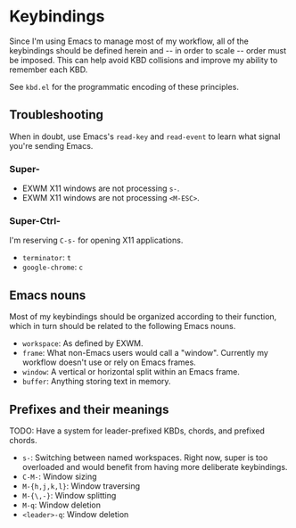 # Keybindings

Since I'm using Emacs to manage most of my workflow, all of the keybindings
should be defined herein and -- in order to scale -- order must be imposed. This
can help avoid KBD collisions and improve my ability to remember each KBD.

See `kbd.el` for the programmatic encoding of these principles.

## Troubleshooting

When in doubt, use Emacs's `read-key` and `read-event` to learn what signal
you're sending Emacs.

### Super-

- EXWM X11 windows are not processing `s-`.
- EXWM X11 windows are not processing `<M-ESC>`.

### Super-Ctrl-

I'm reserving `C-s-` for opening X11 applications.

- `terminator`: `t`
- `google-chrome`: `c`

## Emacs nouns

Most of my keybindings should be organized according to their function, which in
turn should be related to the following Emacs nouns.

- `workspace`: As defined by EXWM.
- `frame`: What non-Emacs users would call a "window". Currently my workflow
  doesn't use or rely on Emacs frames.
- `window`: A vertical or horizontal split within an Emacs frame.
- `buffer`: Anything storing text in memory.

## Prefixes and their meanings

TODO: Have a system for leader-prefixed KBDs, chords, and prefixed chords.

- `s-`: Switching between named workspaces. Right now, super is too overloaded
  and would benefit from having more deliberate keybindings.
- `C-M-`: Window sizing
- `M-{h,j,k,l}`: Window traversing
- `M-{\,-}`: Window splitting
- `M-q`: Window deletion
- `<leader>-q`: Window deletion
